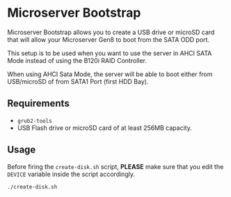 # Microserver Bootstrap

Microserver Bootstrap allows you to create a USB drive or microSD card that will allow your Microserver Gen8 to boot from the SATA ODD port.

This setup is to be used when you want to use the server in AHCI SATA Mode instead of using the B120i RAID Controller.

When using AHCI Sata Mode, the server will be able to boot either from USB/microSD of from SATA1 Port (first HDD Bay).

## Requirements

 * `grub2-tools`
 * USB Flash drive or microSD card of at least 256MB capacity.

## Usage

Before firing the `create-disk.sh` script, **PLEASE** make sure that you edit the `DEVICE` variable inside the script accordingly.

```
./create-disk.sh
```
